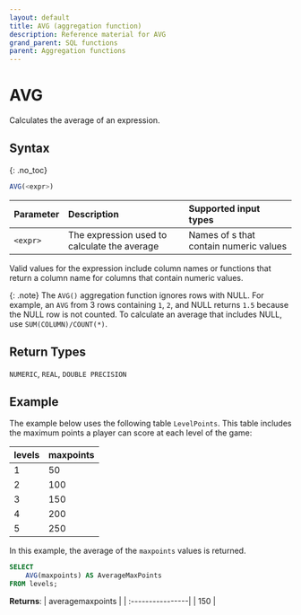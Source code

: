 ```yaml
---
layout: default
title: AVG (aggregation function)
description: Reference material for AVG
grand_parent: SQL functions
parent: Aggregation functions
---
```



# AVG

Calculates the average of an expression.

## Syntax
{: .no_toc}

```sql
AVG(<expr>)
```

| Parameter | Description                                  | Supported input types                                                                                                                                  |
| :---------| :--------------------------------------------|:-----------------------------------------------|
| `<expr>`  | The expression used to calculate the average | Names of <column>s that contain numeric values | 

Valid values for the expression include column names or functions that return a column name for columns that contain numeric values.

{: .note}
The `AVG()` aggregation function ignores rows with NULL. For example, an `AVG` from 3 rows containing `1`, `2`, and NULL returns `1.5` because the NULL row is not counted. To calculate an average that includes NULL, use `SUM(COLUMN)/COUNT(*)`.

## Return Types
`NUMERIC`, `REAL`, `DOUBLE PRECISION`

## Example

The example below uses the following table `LevelPoints`. This table includes the maximum points a player can score at each level of the game:

| levels   | maxpoints |
| :--------| :---------|
| 1        | 50        |
| 2        | 100       |
| 3        | 150       |
| 4        | 200       |
| 5        | 250       |

In this example, the average of the `maxpoints` values is returned. 

```sql
SELECT 
    AVG(maxpoints) AS AverageMaxPoints 
FROM levels;
```

**Returns**:
| averagemaxpoints | 
| :----------------| 
| 150              |
